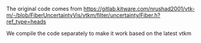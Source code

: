 The original code comes from 
https://gitlab.kitware.com/nrushad2001/vtk-m/-/blob/FiberUncertaintyVis/vtkm/filter/uncertainty/Fiber.h?ref_type=heads

We compile the code separately to make it work based on the latest vtkm